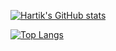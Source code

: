 [![Hartik's GitHub stats](https://github-readme-stats.vercel.app/api?username=hartik123&count_private=true&show_icons=true&theme=radical)](https://github.com/hartik123/github-readme-stats)

[![Top Langs](https://github-readme-stats.vercel.app/api/top-langs/?username=hartik123)](https://github.com/hartik123/github-readme-stats)
